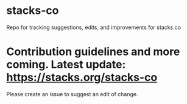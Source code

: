# stacks-co
Repo for tracking suggestions, edits, and improvements for stacks.co

# Contribution guidelines and more coming. Latest update: https://stacks.org/stacks-co

Please create an issue to suggest an edit of change.
